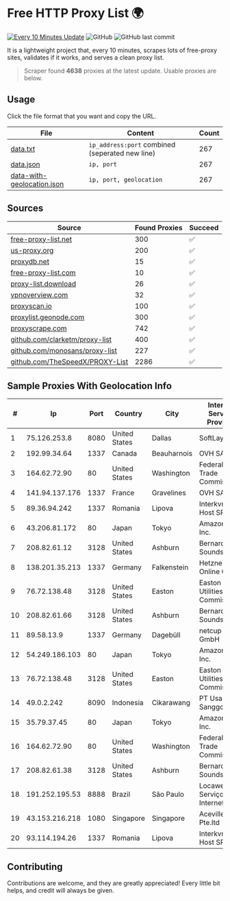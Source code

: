 
# Free HTTP Proxy List 🌍

[![Every 10 Minutes Update](https://github.com/mertguvencli/http-proxy-list/actions/workflows/main.yml/badge.svg?branch=main)](https://github.com/mertguvencli/http-proxy-list/actions/workflows/main.yml)
![GitHub](https://img.shields.io/github/license/mertguvencli/http-proxy-list)
![GitHub last commit](https://img.shields.io/github/last-commit/mertguvencli/http-proxy-list)

It is a lightweight project that, every 10 minutes, scrapes lots of free-proxy sites, validates if it works, and serves a clean proxy list.


> Scraper found **4638** proxies at the latest update. Usable proxies are below.

## Usage

Click the file format that you want and copy the URL.


|File|Content|Count|
|----|-------|-----|
|[data.txt](https://raw.githubusercontent.com/mertguvencli/http-proxy-list/main/proxy-list/data.txt)|`ip_address:port` combined (seperated new line)|267|
|[data.json](https://raw.githubusercontent.com/mertguvencli/http-proxy-list/main/proxy-list/data.json)|`ip, port`|267|
|[data-with-geolocation.json](https://raw.githubusercontent.com/mertguvencli/http-proxy-list/main/proxy-list/data-with-geolocation.json)|`ip, port, geolocation`|267|

## Sources

|Source|Found Proxies|Succeed|
|------|-------------|-------|
|[free-proxy-list.net](https://free-proxy-list.net)|300|✅|
|[us-proxy.org](https://www.us-proxy.org)|200|✅|
|[proxydb.net](http://proxydb.net)|15|✅|
|[free-proxy-list.com](https://free-proxy-list.com/?page=&port=&type%5B%5D=http&type%5B%5D=https&up_time=0&search=Search)|10|✅|
|[proxy-list.download](https://www.proxy-list.download/HTTP)|26|✅|
|[vpnoverview.com](https://vpnoverview.com/privacy/anonymous-browsing/free-proxy-servers)|32|✅|
|[proxyscan.io](https://www.proxyscan.io)|100|✅|
|[proxylist.geonode.com](https://proxylist.geonode.com/api/proxy-list?limit=300&page=1&sort_by=lastChecked&sort_type=desc&protocols=http,https)|300|✅|
|[proxyscrape.com](https://api.proxyscrape.com/v2/?request=displayproxies&protocol=http&timeout=10000&country=all&ssl=all&anonymity=all)|742|✅|
|[github.com/clarketm/proxy-list](https://raw.githubusercontent.com/clarketm/proxy-list/master/proxy-list-raw.txt)|400|✅|
|[github.com/monosans/proxy-list](https://raw.githubusercontent.com/monosans/proxy-list/main/proxies/http.txt)|227|✅|
|[github.com/TheSpeedX/PROXY-List](https://raw.githubusercontent.com/TheSpeedX/PROXY-List/master/http.txt)|2286|✅|


## Sample Proxies With Geolocation Info

|#|Ip|Port|Country|City|Internet Service Provider|
|-|--|----|-------|----|-------------------------|
|1|75.126.253.8|8080|United States|Dallas|SoftLayer|
|2|192.99.34.64|1337|Canada|Beauharnois|OVH SAS|
|3|164.62.72.90|80|United States|Washington|Federal Trade Commission|
|4|141.94.137.176|1337|France|Gravelines|OVH SAS|
|5|89.36.94.242|1337|Romania|Lipova|Interkvm Host SRL|
|6|43.206.81.172|80|Japan|Tokyo|Amazon.com, Inc.|
|7|208.82.61.12|3128|United States|Ashburn|Bernardi Sounds|
|8|138.201.35.213|1337|Germany|Falkenstein|Hetzner Online GmbH|
|9|76.72.138.48|3128|United States|Easton|Easton Utilities Commission|
|10|208.82.61.66|3128|United States|Ashburn|Bernardi Sounds|
|11|89.58.13.9|1337|Germany|Dagebüll|netcup GmbH|
|12|54.249.186.103|80|Japan|Tokyo|Amazon.com, Inc.|
|13|76.72.138.48|3128|United States|Easton|Easton Utilities Commission|
|14|49.0.2.242|8090|Indonesia|Cikarawang|PT Usaha Adi Sanggoro|
|15|35.79.37.45|80|Japan|Tokyo|Amazon.com, Inc.|
|16|164.62.72.90|80|United States|Washington|Federal Trade Commission|
|17|208.82.61.38|3128|United States|Ashburn|Bernardi Sounds|
|18|191.252.195.53|8888|Brazil|São Paulo|Locaweb Serviços de Internet S/A|
|19|43.153.216.218|1080|Singapore|Singapore|Aceville Pte.ltd|
|20|93.114.194.26|1337|Romania|Lipova|Interkvm Host SRL|



## Contributing

Contributions are welcome, and they are greatly appreciated! Every
little bit helps, and credit will always be given.

